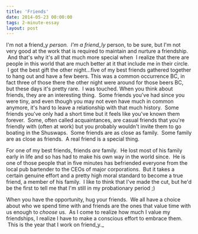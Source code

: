 ```yaml
---
title: 'Friends'
date: 2014-05-23 00:00:00 
tags: 2-minute-essay
layout: post
---
```

I'm not a friend_y _person. &nbsp;I'm a friend_ly_&nbsp;person, to be sure, but I'm not very good at the work that is required to maintain and nurture a friendship. &nbsp;And that's why it's all that much more special when &nbsp;I realize that there are people in this world that are much better at it that include me in their circle. &nbsp;I got the best gift the other night...five of my best friends gathered together to hang out and have a few beers. This was a common occurrence BC, in fact three of those there the other night were around for those beers BC, but these days it's pretty rare. &nbsp;I was touched.
<a name="more"></a>
When you think about friends, they are an interesting thing. &nbsp;Some friends you've had since you were tiny, and even though you may not even have much in common anymore, it's hard to leave a relationship with that much history. &nbsp;Some friends you've only had a short time but it feels like you've known them forever. &nbsp;Some, often called acquaintances, are casual friends that you're friendly with (often at work) but you probably wouldn't invite them to go boating in the Shuswaps. &nbsp;Some friends are as close as family. &nbsp;Some family are as close as friends. &nbsp;A real friend is a special thing.

For one of my best friends, friends _are_ family. &nbsp;He lost most of his family early in life and so has had to make his own way in the world since. &nbsp;He is one of those people that in five minutes has befriended everyone from the local pub bartender to the CEOs of major corporations. &nbsp;But it takes a certain genuine effort and a pretty high moral standard to become a true friend, a member of his family. &nbsp;I like to think that I've made the cut, but he'd be the first to tell me that I'm still in my probationary period ;)

When you have the opportunity, hug your friends. &nbsp;We all have a choice about who we spend time with and friends are the ones that value time with us enough to _choose_ us. &nbsp;As I come to realize how much I value my friendships, I realize I have to make a conscious effort to embrace them. &nbsp;This is the year that I work on friend_y._
